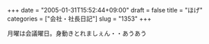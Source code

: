 +++
date = "2005-01-31T15:52:44+09:00"
draft = false
title = "ほげ"
categories = ["会社・社長日記"]
slug = "1353"
+++

月曜は会議曜日。身動きとれましぇん・・あうあう
